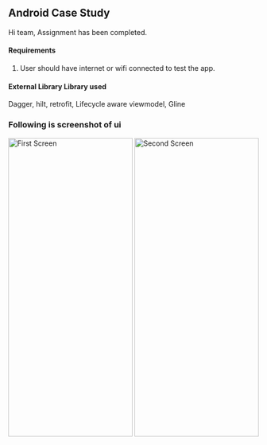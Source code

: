 ## Android Case Study

Hi team, Assignment has been completed.

#### Requirements

1. User should have internet or wifi connected to test the app.


#### External Library Library used

Dagger, hilt, retrofit, Lifecycle aware viewmodel, Gline


### Following is screenshot of ui


<img src="https://github.com/user-attachments/assets/dc8e3922-630e-4100-98c3-4e5d25f26917" alt="First Screen" width="250" height="600">

<img src="https://github.com/user-attachments/assets/6fb22565-7556-49f9-b0af-88fbb43b69eb" alt="Second Screen" width="250" height="600">




